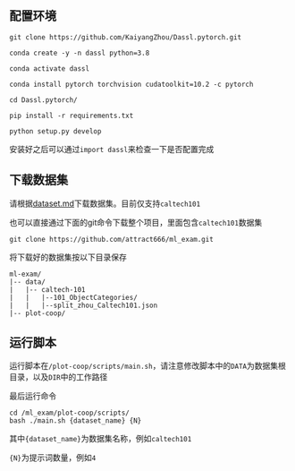 ## 配置环境

```
git clone https://github.com/KaiyangZhou/Dassl.pytorch.git

conda create -y -n dassl python=3.8

conda activate dassl

conda install pytorch torchvision cudatoolkit=10.2 -c pytorch

cd Dassl.pytorch/

pip install -r requirements.txt

python setup.py develop
```

安装好之后可以通过`import dassl`来检查一下是否配置完成


## 下载数据集

请根据[dataset.md](https://github.com/KaiyangZhou/CoOp/blob/main/DATASETS.md)下载数据集。目前仅支持`caltech101`

也可以直接通过下面的git命令下载整个项目，里面包含`caltech101`数据集

```
git clone https://github.com/attract666/ml_exam.git
```

将下载好的数据集按以下目录保存

```
ml-exam/
|-- data/
|   |-- caltech-101
|   |   |--101_ObjectCategories/
|   |   |--split_zhou_Caltech101.json
|-- plot-coop/
```

## 运行脚本
运行脚本在`/plot-coop/scripts/main.sh`，请注意修改脚本中的`DATA`为数据集根目录，以及`DIR`中的工作路径

最后运行命令
```
cd /ml_exam/plot-coop/scripts/
bash ./main.sh {dataset_name} {N}
```

其中`{dataset_name}`为数据集名称，例如`caltech101`

`{N}`为提示词数量，例如`4`
